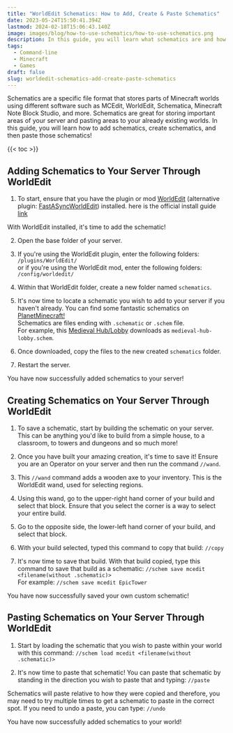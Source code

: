 ```yaml
---
title: "WorldEdit Schematics: How to Add, Create & Paste Schematics"
date: 2023-05-24T15:50:41.394Z
lastmod: 2024-02-18T15:06:43.140Z
image: images/blog/how-to-use-schematics/how-to-use-schematics.png
description: In this guide, you will learn what schematics are and how to use them!
tags:
  - Command-line
  - Minecraft
  - Games
draft: false
slug: worldedit-schematics-add-create-paste-schematics
---
```


Schematics are a specific file format that stores parts of Minecraft worlds using different software such as MCEdit, WorldEdit, Schematica, Minecraft Note Block Studio, and more. Schematics are great for storing important areas of your server and pasting areas to your already existing worlds. In this guide, you will learn how to add schematics, create schematics, and then paste those schematics!

{{< toc >}}

## Adding Schematics to Your Server Through WorldEdit

1. To start, ensure that you have the plugin or mod [WorldEdit](https://dev.bukkit.org/projects/worldedit/files) (alternative plugin: [FastASyncWorldEdit](https://www.spigotmc.org/resources/fast-async-worldedit-voxelsniper.13932/)) installed. here is the official install guide [link](https://worldedit.enginehub.org/en/latest/install/)

With WorldEdit installed, it's time to add the schematic!

2. Open the base folder of your server.

3. If you're using the WorldEdit plugin, enter the following folders: `/plugins/WorldEdit/`  
   or if you're using the WorldEdit mod, enter the following folders: `/config/worldedit/`

4. Within that WorldEdit folder, create a new folder named `schematics`.

5. It's now time to locate a schematic you wish to add to your server if you haven't already. You can find some fantastic schematics on [PlanetMinecraft!](https://www.planetminecraft.com/resources/projects/?share=schematic&order=order_hot)  
Schematics are files ending with `.schematic` or `.schem` file.  
For example, this [Medieval Hub/Lobby](https://www.planetminecraft.com/project/free-download-medieval-hub-lobby/) downloads as `medieval-hub-lobby.schem`.

6. Once downloaded, copy the files to the new created `schematics` folder.

7. Restart the server.

You have now successfully added schematics to your server!


## Creating Schematics on Your Server Through WorldEdit

1. To save a schematic, start by building the schematic on your server. This can be anything you'd like to build from a simple house, to a classroom, to towers and dungeons and so much more!

2. Once you have built your amazing creation, it's time to save it! Ensure you are an Operator on your server and then run the command `//wand`.

<!-- You can Op yourself by entering the Console area on your control panel and typing: op USERNAME -->

3. This `//wand` command adds a wooden axe to your inventory. This is the WorldEdit wand, used for selecting regions.

4. Using this wand, go to the upper-right hand corner of your build and select that block. Ensure that you select the corner is a way to select your entire build.

5. Go to the opposite side, the lower-left hand corner of your build, and select that block.

6. With your build selected, typed this command to copy that build: `//copy`

7. It's now time to save that build. With that build copied, type this command to save that build as a schematic: `//schem save mcedit <filename(without .schematic)>`  
For example: `//schem save mcedit EpicTower`

You have now successfully saved your own custom schematic!


## Pasting Schematics on Your Server Through WorldEdit

1. Start by loading the schematic that you wish to paste within your world with this command: `//schem load mcedit <filename(without .schematic)>`

2. It's now time to paste that schematic! You can paste that schematic by standing in the direction you wish to paste that and typing: `//paste`

Schematics will paste relative to how they were copied and therefore, you may need to try multiple times to get a schematic to paste in the correct spot. If you need to undo a paste, you can type: `//undo`

You have now successfully added schematics to your world!
